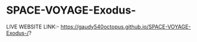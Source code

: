 # SPACE-VOYAGE-Exodus-
LIVE WEBSITE LINK:- https://gaudy540octopus.github.io/SPACE-VOYAGE-Exodus-/?
